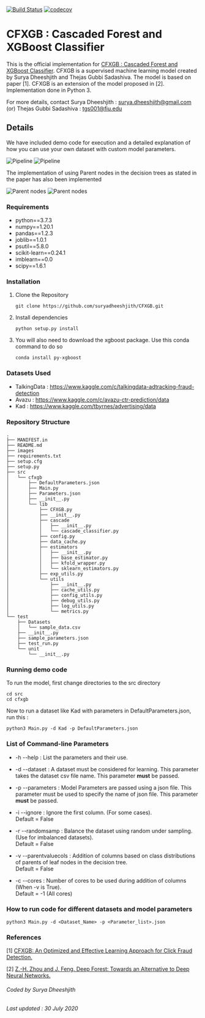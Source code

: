 [![Build Status](https://travis-ci.com/suryadheeshjith/CFXGB.svg?token=knvpVbu96NR4wtBr8v1E&branch=master)](https://travis-ci.com/suryadheeshjith/CFXGB)
[![codecov](https://codecov.io/gh/suryadheeshjith/CFXGB/branch/master/graph/badge.svg?token=XSIRP3ODQK)](https://codecov.io/gh/suryadheeshjith/CFXGB)

# CFXGB : Cascaded Forest and XGBoost Classifier

This is the official implementation for [CFXGB : Cascaded Forest and XGBoost Classifier](https://www.sciencedirect.com/science/article/pii/S2666827020300165). CFXGB is a supervised machine learning model created by Surya Dheeshjith and Thejas Gubbi Sadashiva. The model is based on paper [1]. CFXGB is an extension of the model proposed in [2]. Implementation done in Python 3.

For more details, contact Surya Dheeshjith : surya.dheeshjith@gmail.com (or) Thejas Gubbi Sadashiva : tgs001@fiu.edu


## Details

We have included demo code for execution and a detailed explanation of how you can use your own dataset with custom model parameters.


![Pipeline](/images/Pipeline2.png#gh-light-mode-only)
![Pipeline](/images/Pipeline2_dark.png#gh-dark-mode-only)

The implementation of using Parent nodes in the decision trees as stated in the paper has also been implemented

![Parent nodes](/images/DecisionTree4.png#gh-light-mode-only)
![Parent nodes](/images/DecisionTree4_dark.png#gh-dark-mode-only)

### Requirements


* python==3.7.3
* numpy==1.20.1
* pandas==1.2.3
* joblib==1.0.1
* psutil==5.8.0
* scikit-learn==0.24.1
* imblearn==0.0
* scipy==1.6.1


### Installation

1. Clone the Repository

    ```git clone https://github.com/suryadheeshjith/CFXGB.git```

2. Install dependencies

    ```python setup.py install```

3. You will also need to download the xgboost package. Use this conda command to do so

    ```conda install py-xgboost```



### Datasets Used    

  - TalkingData : https://www.kaggle.com/c/talkingdata-adtracking-fraud-detection
  - Avazu : https://www.kaggle.com/c/avazu-ctr-prediction/data
  - Kad : https://www.kaggle.com/tbyrnes/advertising/data



### Repository Structure


    .
    ├── MANIFEST.in
    ├── README.md
    ├── images
    ├── requirements.txt
    ├── setup.cfg
    ├── setup.py
    ├── src
    │   └── cfxgb
    │       ├── DefaultParameters.json
    │       ├── Main.py
    │       ├── Parameters.json
    │       ├── __init__.py
    │       └── lib
    │           ├── CFXGB.py
    │           ├── __init__.py
    │           ├── cascade
    │           │   ├── __init__.py
    │           │   └── cascade_classifier.py
    │           ├── config.py
    │           ├── data_cache.py
    │           ├── estimators
    │           │   ├── __init__.py
    │           │   ├── base_estimator.py
    │           │   ├── kfold_wrapper.py
    │           │   └── sklearn_estimators.py
    │           ├── exp_utils.py
    │           └── utils
    │               ├── __init__.py
    │               ├── cache_utils.py
    │               ├── config_utils.py
    │               ├── debug_utils.py
    │               ├── log_utils.py
    │               └── metrics.py
    └── test
        ├── Datasets
        │   └── sample_data.csv
        ├── __init__.py
        ├── sample_parameters.json
        ├── test_run.py
        └── unit
            └── __init__.py


### Running demo code

To run the model, first change directories to the src directory

```
cd src
cd cfxgb
```

Now to run a dataset like Kad with parameters in DefaultParameters.json, run this :

```python3 Main.py -d Kad -p DefaultParameters.json```

### List of Command-line Parameters

* -h --help : List the parameters and their use.

* -d --dataset : A dataset must be considered for learning. This parameter takes the dataset csv file name. This parameter **must** be passed.    

* -p --parameters : Model Parameters are passed using a json file. This parameter must be used to specify the name of json file. This parameter **must** be passed.  

* -i --ignore : Ignore the first column. (For some cases).  
                Default = False

* -r --randomsamp : Balance the dataset using random under sampling. (Use for imbalanced datasets).   
                    Default = False

* -v --parentvaluecols : Addition of columns based on class distributions of parents of leaf nodes in the decision tree.    
                                Default = False

* -c --cores : Number of cores to be used during addition of columns (When -v is True).    
                         Default = -1 (All cores)

### How to run code for different datasets and model parameters

```python3 Main.py -d <Dataset_Name> -p <Parameter_list>.json```

### References
[1] [CFXGB: An Optimized and Effective Learning Approach for Click Fraud Detection.](https://www.sciencedirect.com/science/article/pii/S2666827020300165)

[2] [Z.-H. Zhou and J. Feng. Deep Forest: Towards an Alternative to Deep Neural Networks.](https://arxiv.org/abs/1702.08835v2 )





###### Coded by Surya Dheeshjith

###### Last updated : 30 July 2020
